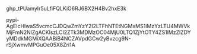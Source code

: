 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

pypi-AgEIcHlwaS5vcmcCJDQwZmYzY2I2LTFhNTEtNGMxMS1iMzYzLTU4MWVkMjFmN2NlZgACKlszLCI2ZTk3MDMzOC04MjU0LTQ1ZjYtOTY4ZS1lMzZlZDYyMDdkMGMiXQAABiB4NCZAVpdGCw2yBvzcg9N-rSjXwmvMPGuOe05X8Zri1A